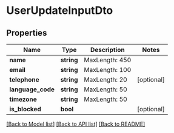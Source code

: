 # UserUpdateInputDto

## Properties
Name | Type | Description | Notes
------------ | ------------- | ------------- | -------------
**name** | **string** | MaxLength: 450 | 
**email** | **string** | MaxLength: 100 | 
**telephone** | **string** | MaxLength: 20 | [optional] 
**language_code** | **string** | MaxLength: 50 | 
**timezone** | **string** | MaxLength: 50 | 
**is_blocked** | **bool** |  | [optional] 

[[Back to Model list]](../README.md#documentation-for-models) [[Back to API list]](../README.md#documentation-for-api-endpoints) [[Back to README]](../README.md)


